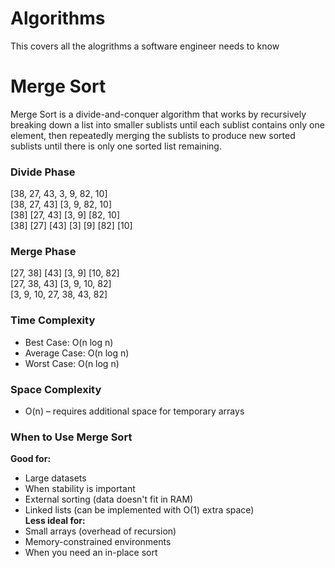 # Algorithms
This covers all the alogrithms a software engineer needs to know


# Merge Sort
Merge Sort is a divide-and-conquer algorithm that works by recursively breaking down a list into smaller sublists until each sublist contains only one element, then repeatedly merging the sublists to produce new sorted sublists until there is only one sorted list remaining.

### Divide Phase
[38, 27, 43, 3, 9, 82, 10]  
[38, 27, 43] [3, 9, 82, 10]  
[38] [27, 43] [3, 9] [82, 10]  
[38] [27] [43] [3] [9] [82] [10]  

### Merge Phase
[27, 38] [43] [3, 9] [10, 82]  
[27, 38, 43] [3, 9, 10, 82]  
[3, 9, 10, 27, 38, 43, 82]  

### Time Complexity
- Best Case: O(n log n)  
- Average Case: O(n log n)  
- Worst Case: O(n log n)  

### Space Complexity
- O(n) – requires additional space for temporary arrays  

### When to Use Merge Sort
**Good for:**
- Large datasets  
- When stability is important  
- External sorting (data doesn't fit in RAM)  
- Linked lists (can be implemented with O(1) extra space)  
**Less ideal for:**
- Small arrays (overhead of recursion)  
- Memory-constrained environments  
- When you need an in-place sort  